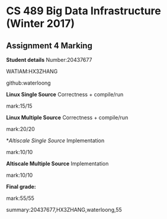 # CS 489 Big Data Infrastructure (Winter 2017)
## Assignment 4 Marking
**Student details**
Number:20437677

WATIAM:HX3ZHANG

github:waterloong

**Linux Single Source**  Correctness + compile/run

mark:15/15

**Linux Multiple Source** Correctness + compile/run

mark:20/20

**Altiscale Single Source* Implementation

mark:10/10

**Altiscale Multiple Source** Implementation

mark:10/10


**Final grade:**

mark:55/55

summary:20437677,HX3ZHANG,waterloong,55

